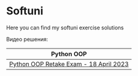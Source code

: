 # Softuni
Here you can find my softuni exercise solutions


Видео решения:

| Python OOP                                                                  |
|---------------------------------------------------------------------------------------|
| [Python OOP Retake Exam - 18 April 2023](https://www.youtube.com/playlist?list=PLP4_QTN3JBG2-8TfKQ6-WZxVkgE-VPGim) |

